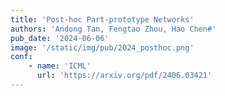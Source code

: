 ```yaml
---
title: 'Post-hoc Part-prototype Networks'
authors: 'Andong Tan, Fengtao Zhou, Hao Chen#'
pub_date: '2024-06-06'
image: '/static/img/pub/2024_posthoc.png'
conf:
    - name: 'ICML'
      url: 'https://arxiv.org/pdf/2406.03421'
---
```

